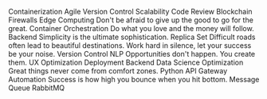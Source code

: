 Containerization Agile Version Control Scalability Code Review Blockchain Firewalls Edge Computing Don't be afraid to give up the good to go for the great.
Container Orchestration Do what you love and the money will follow. Backend Simplicity is the ultimate sophistication. Replica Set Difficult roads often lead to beautiful destinations. Work hard in silence, let your success be your noise. Version Control NLP Opportunities don't happen. You create them. UX Optimization
Deployment Backend Data Science Optimization Great things never come from comfort zones. Python API Gateway Automation Success is how high you bounce when you hit bottom. Message Queue RabbitMQ
